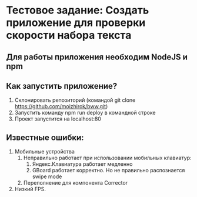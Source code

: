 # Тестовое задание: Создать приложение для проверки скорости набора текста

## Для работы приложения необходим NodeJS и npm

## Как запустить приложение?

1.  Склонировать репозиторий (командой git clone https://github.com/moizhirok/bww.git)
2.  Запустить команду npm run deploy в командной строке
3.  Проект запустится на localhost:80

## Известные ошибки:

1. Мобильные устройства
   1. Неправильно работает при использовании мобильных клавиатур:
      1. Яндекс.Клавиатура работает медленно
      2. GBoard работает корректно. Но не правильно распознается swipe mode
   2. Переполнение для компонента Corrector
2. Низкий FPS.
